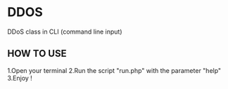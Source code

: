 # DDOS
DDoS class in CLI (command line input)
## HOW TO USE
1.Open your terminal
2.Run the script "run.php" with the parameter "help"
3.Enjoy !
